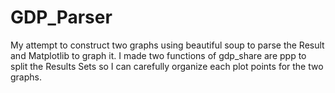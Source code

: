 # GDP_Parser

My attempt to construct two graphs using beautiful soup to parse the Result and Matplotlib to graph it. I made two functions
of gdp_share are ppp to split the Results Sets so I can carefully organize each plot points for the two graphs. 
